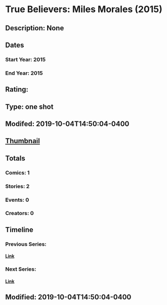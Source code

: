 # True Believers: Miles Morales (2015)
## Description: None
## Dates
### Start Year: 2015
### End Year: 2015
## Rating: 
## Type: one shot
## Modifed: 2019-10-04T14:50:04-0400
## [Thumbnail](http://i.annihil.us/u/prod/marvel/i/mg/9/f0/553fe9f22d75c.jpg)
## Totals
### Comics: 1
### Stories: 2
### Events: 0
### Creators: 0
## Timeline
### Previous Series: 
#### [Link]()
### Next Series: 
#### [Link]()
## Modified: 2019-10-04T14:50:04-0400